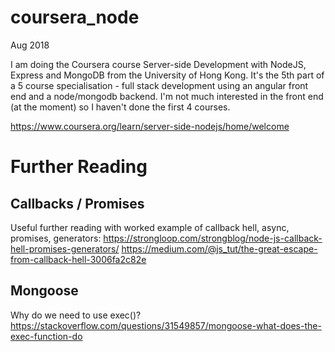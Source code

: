 # coursera_node
Aug 2018 

I am doing the Coursera course Server-side Development with NodeJS, Express and MongoDB from the University of Hong Kong.
It's the 5th part of a 5 course specialisation - full stack development using an angular front end and a node/mongodb backend.
I'm not much interested in the front end (at the moment) so I haven't done the first 4 courses.  

https://www.coursera.org/learn/server-side-nodejs/home/welcome

# Further Reading
## Callbacks / Promises
Useful further reading with worked example of callback hell, async, promises, generators:
https://strongloop.com/strongblog/node-js-callback-hell-promises-generators/
https://medium.com/@js_tut/the-great-escape-from-callback-hell-3006fa2c82e

## Mongoose
Why do we need to use exec()?  https://stackoverflow.com/questions/31549857/mongoose-what-does-the-exec-function-do

